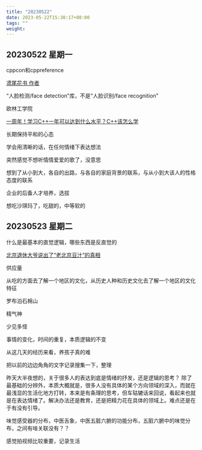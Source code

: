 ```yaml
---
title: "20230522"
date: 2023-05-22T15:38:17+08:00
tags: ""
weight: 
---
```


## 20230522 星期一

cppcon和cppreference

[鸢尾花书 作者](https://www.zhihu.com/people/jamestong-xue/answers)

“人脸检测/face detection”库，不是“人脸识别/face recognition”

欧林工学院

[一周年！学习C++一年可以达到什么水平？C++该怎么学](https://www.bilibili.com/video/BV13M411t7QE)

长期保持平和的心态

学会用清晰的话，在任何情绪下表达想法

突然感觉不想听情情爱爱的歌了，没意思

想到了从小到大，各自的出路，与各自的家庭背景的联系，与从小到大该人的性格态度的联系

企业的后备人才培养，选拔

想吃沙琪玛了，吃甜的，中等软的

## 20230523 星期二

什么是最基本的直觉逻辑，哪些东西是反直觉的

[北京退休大爷说出了“老北京豆汁”的真相](https://www.bilibili.com/video/BV1vo4y1F7b5)

供应量

从吃的方面去了解一个地区的文化，从历史人种和历史文化去了解一个地区的文化特征

罗布泊石棉山

精气神

少见多怪

事情的变化，时间的重复，本质逻辑的不变

从这几天的经历来看，养孩子真的难

把以前的边边角角的文字记录搜集一下，整理

昨天大半夜想的，关于很多人的表达到底是情绪的抒发，还是逻辑的思考？ 除了最基础的分辨外，本质大概就是，很多人没有具体的某个方向领域的深入，而就在最浅显的生活化地方打转，本来是有条理的思考，但车轱辘话来回说，看起来也就是在表达情绪了。解决办法还是教育，还是把精力花在具体的领域上。难点还是在于有没有引导。

味觉感受器的分布，中医舌象，中医五脏六腑的功能分布，五脏六腑中的味觉分布，之间有啥关联没有？？

感觉拍视频比较重要，记录生活